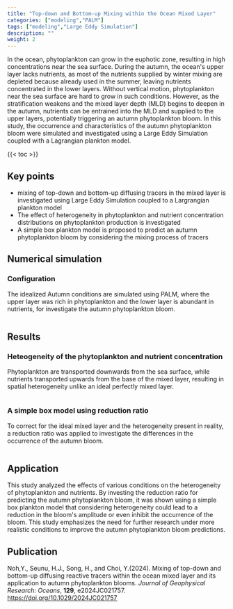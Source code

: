 ```yaml
---
title: "Top-down and Bottom-up Mixing within the Ocean Mixed Layer"
categories: ["modeling","PALM"]
tags: ["modeling","Large Eddy Simulation"]
description: ""
weight: 2
---
```


In the ocean, phytoplankton can grow in the euphotic zone, resulting in high concentrations near the sea surface. During the autumn, the ocean's upper layer lacks nutrients, as most of the nutrients supplied by winter mixing are depleted because already used in the summer, leaving nutrients concentrated in the lower layers. Without vertical motion, phytoplankton near the sea surface are hard to grow in such conditions. However, as the stratification weakens and the mixed layer depth (MLD) begins to deepen in the autumn, nutrients can be entrained into the MLD and supplied to the upper layers, potentially triggering an autumn phytoplankton bloom. In this study, the occurrence and characteristics of the autumn phytoplankton bloom were simulated and investigated using a Large Eddy Simulation coupled with a Lagrangian plankton model.


{{< toc >}}

## Key points
- mixing of top-down and bottom-up diffusing tracers in the mixed layer is investigated using Large Eddy Simulation coupled to a Largrangian plankton model
- The effect of heterogeneity in phytoplankton and nutrient concentration distributions on phytoplankton production is investigated 
- A simple box plankton model is proposed to predict an autumn phytoplankton bloom by considering the mixing process of tracers

## Numerical simulation
### Configuration
The idealized Autumn conditions are simulated using PALM, where the upper layer was rich in phytoplankton and the lower layer is abundant in nutrients, for investigate the autumn phytoplankton bloom.

<div class="col-sm-4 portfolio-item shuffle-item">
  <img src="/files/research_figs/autumnbloom_fig1.jpg" class="img-responsive; width:10%;" alt="">
</div>

## Results
### Heteogeneity of the phytoplankton and nutrient concentration
Phytoplankton are transported downwards from the sea surface, while nutrients transported upwards from the base of the mixed layer, resulting in spatial heterogeneity unlike an ideal perfectly mixed layer.

<div class="col-sm-4 portfolio-item shuffle-item">
  <img src="/files/research_figs/autumnbloom_fig2.jpg" class="img-responsive; width:25%;" alt="">
</div>

### A simple box model using reduction ratio
To correct for the ideal mixed layer and the heterogeneity present in reality, a reduction ratio was applied to investigate the differences in the occurrence of the autumn bloom.

<div class="col-sm-4 portfolio-item shuffle-item">
  <img src="/files/research_figs/autumnbloom_fig3.jpg" class="img-responsive; width:25%;" alt="">
</div>

## Application
This study analyzed the effects of various conditions on the heterogeneity of phytoplankton and nutrients. By investing the reduction ratio for predicting the autumn phytoplankton bloom, it was shown using a simple box plankton model that considering heterogeneity could lead to a reduction in the bloom's amplitude or even inhibit the occurrence of the bloom. This study emphasizes the need for further research under more realistic conditions to improve the autumn phytoplankton bloom predictions.

## Publication
Noh,Y., Seunu, H.J., Song, H., and Choi, Y.(2024). Mixing of top-down and bottom-up diffusing reactive tracers within the ocean mixed layer and its application to autumn phytoplankton blooms. *Journal of Geophysical Research: Oceans*, **129**, e2024JC021757. https://doi.org/10.1029/2024JC021757